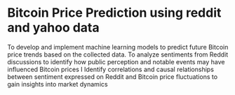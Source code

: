 # Bitcoin Price Prediction using reddit and yahoo data<br>
To develop and implement machine learning models to predict future Bitcoin price trends based on the collected data.
To analyze sentiments from Reddit discussions to identify how public perception and notable events may have influenced Bitcoin prices
I Identify correlations and causal relationships between sentiment expressed on Reddit and Bitcoin price fluctuations to gain insights into market dynamics
